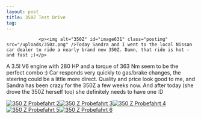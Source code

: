 ```yaml
---
layout: post
title: 350Z Test Drive
tag: 
---
```



                <p><img alt="350Z" id="image631" class="postimg" src="/uploads/350z.png" />Today Sandra and I went to the local Nissan car dealer to ride a nearly brand new 350Z. Damn, that ride is hot - and fast ;)</p>
<p>A 3.5l V6 engine with 280 HP and a torque of 363 Nm seem to be the perfect combo :) Car responds very quickly to gas/brake changes, the steering could be a little more direct. Quality and price look good to me, and Sandra has been crazy for the 350Z a few weeks now. And after today (she drove the 350Z herself too) she definitely needs to have one :D</p>
<p><a title="350 Z Probefahrt 2" class="imagelink" href="/uploads/DSC00160.JPG"><img alt="350 Z Probefahrt 2" id="image635" src="/uploads/DSC00160.thumbnail.JPG" /></a><a title="350 Z Probefahrt 3" class="imagelink" href="/uploads/DSC00161.JPG"><img alt="350 Z Probefahrt 3" id="image636" src="/uploads/DSC00161.thumbnail.JPG" /></a><a title="350 Z Probefahrt 4" class="imagelink" href="/uploads/DSC00162.JPG"><img alt="350 Z Probefahrt 4" id="image637" src="/uploads/DSC00162.thumbnail.JPG" /></a><a title="350 Z Probefahrt 5" class="imagelink" href="/uploads/DSC00163.JPG"><img alt="350 Z Probefahrt 5" id="image638" src="/uploads/DSC00163.thumbnail.JPG" /></a><a title="350 Z Probefahrt 6" class="imagelink" href="/uploads/DSC00164.JPG"><img alt="350 Z Probefahrt 6" id="image639" src="/uploads/DSC00164.thumbnail.JPG" /></a></p>
            
